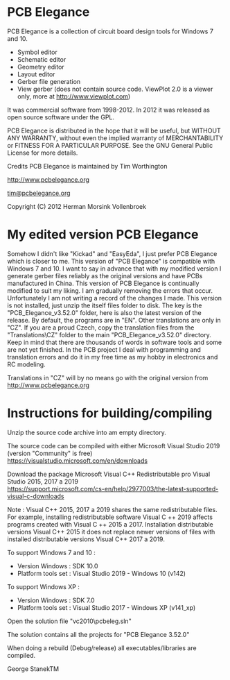 # PCB Elegance
PCB Elegance is a collection of circuit board design tools for Windows 7 and 10.
- Symbol editor 
- Schematic editor 
- Geometry editor 
- Layout editor 
- Gerber file generation 
- View gerber (does not contain source code. ViewPlot 2.0 is a viewer only, more at http://www.viewplot.com)

It was commercial software from 1998-2012.
In 2012 it was released as open source software under the GPL.

PCB Elegance is distributed in the hope that it will be useful, but WITHOUT ANY WARRANTY,
without even the implied warranty of MERCHANTABILITY or FITNESS FOR A PARTICULAR PURPOSE.
See the GNU General Public License for more details.

Credits
PCB Elegance is maintained by Tim Worthington

http://www.pcbelegance.org

tim@pcbelegance.org

Copyright (C) 2012 Herman Morsink Vollenbroek

# My edited version PCB Elegance
Somehow I didn't like "Kickad" and "EasyEda", I just prefer PCB Elegance which is closer to me.
This version of "PCB Elegance" is compatible with Windows 7 and 10.
I want to say in advance that with my modified version I generate gerber files reliably as the original versions and have PCBs manufactured in China.
This version of PCB Elegance is continually modified to suit my liking. I am gradually removing the errors that occur.
Unfortunately I am not writing a record of the changes I made.
This version is not installed, just unzip the itself files folder to disk. The key is the "PCB_Elegance_v3.52.0" folder, here is also the latest version of the release.
By default, the programs are in "EN". Other translations are only in "CZ". If you are a proud Czech, copy the translation files from the "Translations\CZ" folder to the main "PCB_Elegance_v3.52.0" directory.
Keep in mind that there are thousands of words in software tools and some are not yet finished.
In the PCB project I deal with programming and translation errors and do it in my free time as my hobby in electronics and RC modeling.

Translations in "CZ" will by no means go with the original version from http://www.pcbelegance.org

# Instructions for building/compiling
Unzip the source code archive into am empty directory.

The source code can be compiled with either Microsoft Visual Studio 2019 (version "Community" is free)        
https://visualstudio.microsoft.com/en/downloads

Download the package Microsoft Visual C++ Redistributable pro Visual Studio 2015, 2017 a 2019        
https://support.microsoft.com/cs-en/help/2977003/the-latest-supported-visual-c-downloads

Note : Visual C++ 2015, 2017 a 2019 shares the same redistributable files.
For example, installing redistributable software Visual C ++ 2019 affects programs created with Visual C ++ 2015 a 2017.
Installation distributable versions Visual C++ 2015 it does not replace newer versions of files with installed distributable versions Visual C++ 2017 a 2019.

To support Windows 7 and 10 :            
- Version Windows : SDK 10.0              
- Platform tools set : Visual Studio 2019 - Windows 10 (v142)

To support Windows XP :              
- Version Windows : SDK 7.0              
- Platform tools set : Visual Studio 2017 - Windows XP (v141_xp)

Open the solution file "vc2010\pcbeleg.sln"

The solution contains all the projects for "PCB Elegance 3.52.0"

When doing a rebuild (Debug/release) all executables/libraries are compiled.

George StanekTM
